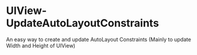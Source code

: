 UIView-UpdateAutoLayoutConstraints
==================================

An easy way to create and update AutoLayout Constraints (Mainly to update Width and Height of UIView)
